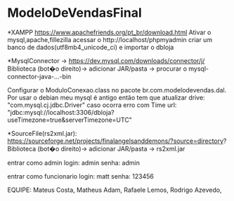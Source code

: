# ModeloDeVendasFinal


*XAMPP https://www.apachefriends.org/pt_br/download.html
   Ativar o mysql,apache,fillezilla
   acessar o http://localhost/phpmyadmin
   criar um banco de dados(utf8mb4_unicode_ci) e importar o dbloja

*MysqlConnector -> https://dev.mysql.com/downloads/connector/j/ 
Biblioteca (bot�o direito)-> adicionar JAR/pasta -> procurar o mysql-connector-java-...-bin

Configurar o ModuloConexao.class no pacote br.com.modelodevendas.dal.
  Por usar o debian meu mysql é antigo então tem que atualizar drive: "com.mysql.cj.jdbc.Driver"
  caso ocorra erro com Time url: "jdbc:mysql://localhost:3306/dbloja?useTimezone=true&serverTimezone=UTC"


*SourceFile(rs2xml.jar): https://sourceforge.net/projects/finalangelsanddemons/?source=directory? 
Biblioteca (bot�o direito)-> adicionar JAR/pasta -> rs2xml.jar

entrar como admin
login: admin 
senha: admin

entrar como funcionario
login: matt
senha: 123456

EQUIPE:
Mateus Costa,
Matheus Adam,
Rafaele Lemos,
Rodrigo Azevedo,
